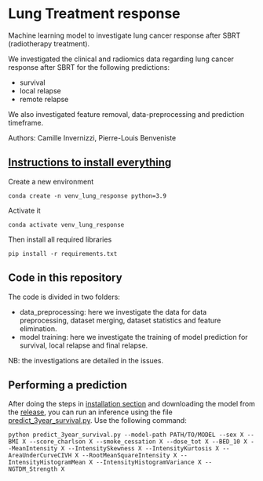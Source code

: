 # Lung Treatment response

Machine learning model to investigate lung cancer response after SBRT (radiotherapy treatment). 

We investigated the clinical and radiomics data regarding lung cancer response after SBRT for the following predictions: 
- survival
- local relapse
- remote relapse

We also investigated feature removal, data-preprocessing and prediction timeframe. 

Authors: Camille Invernizzi, Pierre-Louis Benveniste

## [Instructions to install everything](#instructions)

Create a new environment

```console
conda create -n venv_lung_response python=3.9
```

Activate it
```console
conda activate venv_lung_response
```

Then install all required libraries
```console
pip install -r requirements.txt
``` 

## Code in this repository

The code is divided in two folders: 
- data_preprocessing: here we investigate the data for data preprocessing, dataset merging, dataset statistics and feature elimination.
- model training: here we investigate the training of model prediction for survival, local relapse and final relapse. 

NB: the investigations are detailed in the issues. 

## Performing a prediction

After doing the steps in [installation section](#instructions) and downloading the model from the [release](https://github.com/plbenveniste/lung-treatment-response/releases), you can run an inference using the file [predict_3year_survival.py](./predict_3year_survival.py). 
Use the following command: 

```console
python predict_3year_survival.py --model-path PATH/TO/MODEL --sex X --BMI X --score_charlson X --smoke_cessation X --dose_tot X --BED_10 X --MeanIntensity X --IntensitySkewness X --IntensityKurtosis X --AreaUnderCurveCIVH X --RootMeanSquareIntensity X --IntensityHistogramMean X --IntensityHistogramVariance X --NGTDM_Strength X
```
